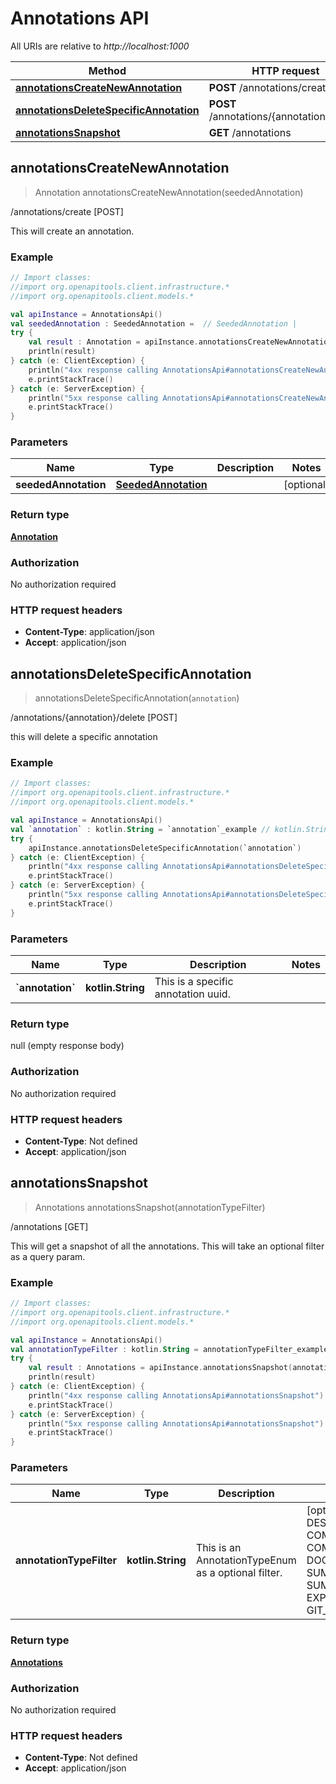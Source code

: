 # Annotations API

All URIs are relative to *http://localhost:1000*

Method | HTTP request | Description
------------- | ------------- | -------------
[**annotationsCreateNewAnnotation**](AnnotationsApi.md#annotationsCreateNewAnnotation) | **POST** /annotations/create | /annotations/create [POST]
[**annotationsDeleteSpecificAnnotation**](AnnotationsApi.md#annotationsDeleteSpecificAnnotation) | **POST** /annotations/\{annotation\}/delete | /annotations/\{annotation\}/delete [POST]
[**annotationsSnapshot**](AnnotationsApi.md#annotationsSnapshot) | **GET** /annotations | /annotations [GET]


<a id="annotationsCreateNewAnnotation"></a>
## **annotationsCreateNewAnnotation**
> Annotation annotationsCreateNewAnnotation(seededAnnotation)

/annotations/create [POST]

This will create an annotation.

### Example
```kotlin
// Import classes:
//import org.openapitools.client.infrastructure.*
//import org.openapitools.client.models.*

val apiInstance = AnnotationsApi()
val seededAnnotation : SeededAnnotation =  // SeededAnnotation | 
try {
    val result : Annotation = apiInstance.annotationsCreateNewAnnotation(seededAnnotation)
    println(result)
} catch (e: ClientException) {
    println("4xx response calling AnnotationsApi#annotationsCreateNewAnnotation")
    e.printStackTrace()
} catch (e: ServerException) {
    println("5xx response calling AnnotationsApi#annotationsCreateNewAnnotation")
    e.printStackTrace()
}
```

### Parameters

Name | Type | Description  | Notes
------------- | ------------- | ------------- | -------------
 **seededAnnotation** | [**SeededAnnotation**](SeededAnnotation.md)|  | [optional]

### Return type

[**Annotation**](Annotation.md)

### Authorization

No authorization required

### HTTP request headers

 - **Content-Type**: application/json
 - **Accept**: application/json

<a id="annotationsDeleteSpecificAnnotation"></a>
## **annotationsDeleteSpecificAnnotation**
> annotationsDeleteSpecificAnnotation(`annotation`)

/annotations/\{annotation\}/delete [POST]

this will delete a specific annotation

### Example
```kotlin
// Import classes:
//import org.openapitools.client.infrastructure.*
//import org.openapitools.client.models.*

val apiInstance = AnnotationsApi()
val `annotation` : kotlin.String = `annotation`_example // kotlin.String | This is a specific annotation uuid.
try {
    apiInstance.annotationsDeleteSpecificAnnotation(`annotation`)
} catch (e: ClientException) {
    println("4xx response calling AnnotationsApi#annotationsDeleteSpecificAnnotation")
    e.printStackTrace()
} catch (e: ServerException) {
    println("5xx response calling AnnotationsApi#annotationsDeleteSpecificAnnotation")
    e.printStackTrace()
}
```

### Parameters

Name | Type | Description  | Notes
------------- | ------------- | ------------- | -------------
 **&#x60;annotation&#x60;** | **kotlin.String**| This is a specific annotation uuid. |

### Return type

null (empty response body)

### Authorization

No authorization required

### HTTP request headers

 - **Content-Type**: Not defined
 - **Accept**: application/json

<a id="annotationsSnapshot"></a>
## **annotationsSnapshot**
> Annotations annotationsSnapshot(annotationTypeFilter)

/annotations [GET]

This will get a snapshot of all the annotations.  This will take an optional filter as a query param.

### Example
```kotlin
// Import classes:
//import org.openapitools.client.infrastructure.*
//import org.openapitools.client.models.*

val apiInstance = AnnotationsApi()
val annotationTypeFilter : kotlin.String = annotationTypeFilter_example // kotlin.String | This is an AnnotationTypeEnum as a optional filter.
try {
    val result : Annotations = apiInstance.annotationsSnapshot(annotationTypeFilter)
    println(result)
} catch (e: ClientException) {
    println("4xx response calling AnnotationsApi#annotationsSnapshot")
    e.printStackTrace()
} catch (e: ServerException) {
    println("5xx response calling AnnotationsApi#annotationsSnapshot")
    e.printStackTrace()
}
```

### Parameters

Name | Type | Description  | Notes
------------- | ------------- | ------------- | -------------
 **annotationTypeFilter** | **kotlin.String**| This is an AnnotationTypeEnum as a optional filter. | [optional] [enum: DESCRIPTION, COMMENT, COMMENTATION, DOCUMENTATION, SUMMARIZATION, SUMMARY, EXPLANATION, GIT_COMMIT]

### Return type

[**Annotations**](Annotations.md)

### Authorization

No authorization required

### HTTP request headers

 - **Content-Type**: Not defined
 - **Accept**: application/json

